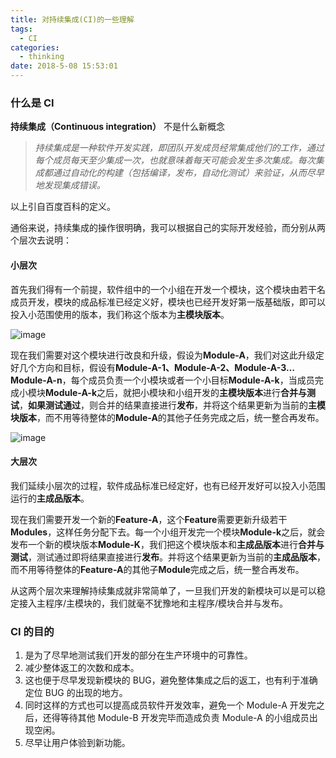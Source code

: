 ```yaml
---
title: 对持续集成(CI)的一些理解
tags:
  - CI
categories:
  - thinking
date: 2018-5-08 15:53:01
---
```


### 什么是 CI

**持续集成（Continuous integration）** 不是什么新概念

> _持续集成是一种软件开发实践，即团队开发成员经常集成他们的工作，通过每个成员每天至少集成一次，也就意味着每天可能会发生多次集成。每次集成都通过自动化的构建（包括编译，发布，自动化测试）来验证，从而尽早地发现集成错误。_

以上引自百度百科的定义。

通俗来说，持续集成的操作很明确，我可以根据自己的实际开发经验，而分别从两个层次去说明：

#### 小层次

首先我们得有一个前提，软件组中的一个小组在开发一个模块，这个模块由若干名成员开发，模块的成品标准已经定义好，模块也已经开发好第一版基础版，即可以投入小范围使用的版本，我们称这个版本为**主模块版本**。

![image](https://user-images.githubusercontent.com/23525754/39910988-3c8e44d0-552c-11e8-9b85-1606425a0330.png)

现在我们需要对这个模块进行改良和升级，假设为**Module-A**，我们对这此升级定好几个方向和目标，假设有**Module-A-1、Module-A-2、Module-A-3…Module-A-n**，每个成员负责一个小模块或者一个小目标**Module-A-k**，当成员完成小模块**Module-A-k**之后，就把小模块和小组开发的**主模块版本**进行**合并与测试**，**如果测试通过**，则合并的结果直接进行**发布**，并将这个结果更新为当前的**主模块版本**，而不用等待整体的**Module-A**的其他子任务完成之后，统一整合再发布。

![image](https://user-images.githubusercontent.com/23525754/39957078-2c57e780-561f-11e8-838f-81400c5db289.png)

#### 大层次

我们延续小层次的过程，软件成品标准已经定好，也有已经开发好可以投入小范围运行的**主成品版本**。

现在我们需要开发一个新的**Feature-A**，这个**Feature**需要更新升级若干**Modules**，这样任务分配下去。每一个小组开发完一个模块**Module-k**之后，就会发布一个新的模块版本**Module-K**，我们把这个模块版本和**主成品版本**进行**合并与测试**，测试通过即将结果直接进行**发布**。并将这个结果更新为当前的**主成品版本**，而不用等待整体的**Feature-A**的其他子**Module**完成之后，统一整合再发布。

从这两个层次来理解持续集成就非常简单了，一旦我们开发的新模块可以是可以稳定接入主程序/主模块的，我们就毫不犹豫地和主程序/模块合并与发布。

### CI 的目的

1. 是为了尽早地测试我们开发的部分在生产环境中的可靠性。
2. 减少整体返工的次数和成本。
3. 这也便于尽早发现新模块的 BUG，避免整体集成之后的返工，也有利于准确定位 BUG 的出现的地方。
4. 同时这样的方式也可以提高成员软件开发效率，避免一个 Module-A 开发完之后，还得等待其他 Module-B 开发完毕而造成负责 Module-A 的小组成员出现空闲。
5. 尽早让用户体验到新功能。
